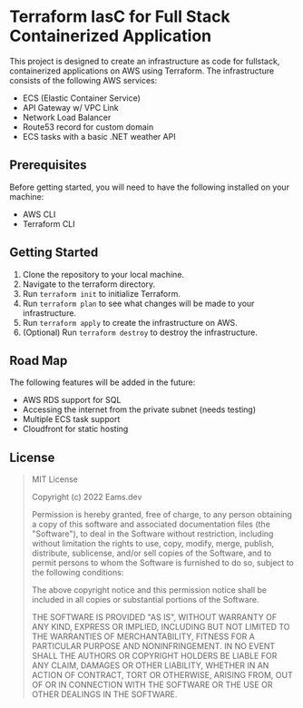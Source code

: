 # Terraform IasC for Full Stack Containerized Application

This project is designed to create an infrastructure as code for fullstack, containerized applications on AWS using Terraform. The infrastructure consists of the following AWS services:

- ECS (Elastic Container Service)
- API Gateway w/ VPC Link
- Network Load Balancer
- Route53 record for custom domain
- ECS tasks with a basic .NET weather API

## Prerequisites

Before getting started, you will need to have the following installed on your machine:

- AWS CLI
- Terraform CLI

## Getting Started

1. Clone the repository to your local machine.
2. Navigate to the terraform directory.
3. Run `terraform init` to initialize Terraform.
4. Run `terraform plan` to see what changes will be made to your infrastructure.
5. Run `terraform apply` to create the infrastructure on AWS.
6. (Optional) Run `terraform destroy` to destroy the infrastructure.

## Road Map

The following features will be added in the future:

- AWS RDS support for SQL
- Accessing the internet from the private subnet (needs testing)
- Multiple ECS task support
- Cloudfront for static hosting

## License

> MIT License
>
> Copyright (c) 2022 Eams.dev
>
> Permission is hereby granted, free of charge, to any person obtaining a copy
> of this software and associated documentation files (the "Software"), to deal
> in the Software without restriction, including without limitation the rights
> to use, copy, modify, merge, publish, distribute, sublicense, and/or sell
> copies of the Software, and to permit persons to whom the Software is
> furnished to do so, subject to the following conditions:
>
> The above copyright notice and this permission notice shall be included in all
> copies or substantial portions of the Software.
>
> THE SOFTWARE IS PROVIDED "AS IS", WITHOUT WARRANTY OF ANY KIND, EXPRESS OR
> IMPLIED, INCLUDING BUT NOT LIMITED TO THE WARRANTIES OF MERCHANTABILITY,
> FITNESS FOR A PARTICULAR PURPOSE AND NONINFRINGEMENT. IN NO EVENT SHALL THE
> AUTHORS OR COPYRIGHT HOLDERS BE LIABLE FOR ANY CLAIM, DAMAGES OR OTHER
> LIABILITY, WHETHER IN AN ACTION OF CONTRACT, TORT OR OTHERWISE, ARISING FROM,
> OUT OF OR IN CONNECTION WITH THE SOFTWARE OR THE USE OR OTHER DEALINGS IN THE
> SOFTWARE.